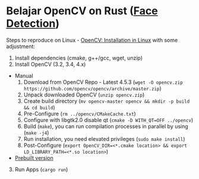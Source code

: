 # Belajar OpenCV on Rust ([Face Detection](https://github.com/twistedfall/opencv-rust/blob/master/examples/video_facedetect.rs))

Steps to reproduce on Linux - [OpenCV: Installation in Linux](https://docs.opencv.org/master/d7/d9f/tutorial_linux_install.html) with some adjustment:
1. Install dependencies (cmake, g++/gcc, wget, unzip)
2. Install OpenCV (3.2, 3.4, 4.x)
  - Manual
    1. Download from OpenCV Repo - Latest 4.5.3 (```wget -O opencv.zip https://github.com/opencv/opencv/archive/master.zip```)
    2. Unpack downloaded OpenCV (```unzip opencv.zip```)
    3. Create build directory (```mv opencv-master opencv && mkdir -p build && cd build```)
    4. Pre-Configure (```rm ../opencv/CMakeCache.txt```)
    5. Configure with libgtk2.0 disable qt (```cmake -D WITH_QT=OFF ../opencv```)
    6. Build (```make```), you can run compilation processes in parallel by using (```make -j4```)
    7. Run installation, you need elevated privileges (```sudo make install```)
    8. Post-Configure (```export OpenCV_DIR=<*.cmake location> && export LD_LIBRARY_PATH=<*.so location>```)
  - [Prebuilt version](https://docs.opencv.org/master/d0/d3d/tutorial_general_install.html#tutorial_general_install_prebuilt)
3. Run Apps (```cargo run```)
